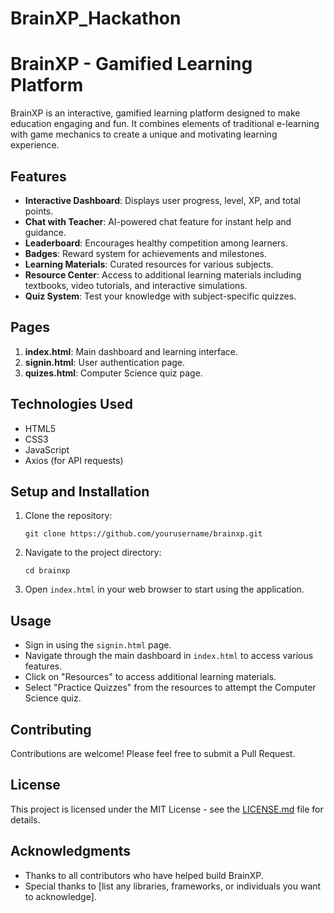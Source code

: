 # BrainXP_Hackathon

# BrainXP - Gamified Learning Platform

BrainXP is an interactive, gamified learning platform designed to make education engaging and fun. It combines elements of traditional e-learning with game mechanics to create a unique and motivating learning experience.

## Features

- **Interactive Dashboard**: Displays user progress, level, XP, and total points.
- **Chat with Teacher**: AI-powered chat feature for instant help and guidance.
- **Leaderboard**: Encourages healthy competition among learners.
- **Badges**: Reward system for achievements and milestones.
- **Learning Materials**: Curated resources for various subjects.
- **Resource Center**: Access to additional learning materials including textbooks, video tutorials, and interactive simulations.
- **Quiz System**: Test your knowledge with subject-specific quizzes.

## Pages

1. **index.html**: Main dashboard and learning interface.
2. **signin.html**: User authentication page.
3. **quizes.html**: Computer Science quiz page.

## Technologies Used

- HTML5
- CSS3
- JavaScript
- Axios (for API requests)

## Setup and Installation

1. Clone the repository:
   ```
   git clone https://github.com/yourusername/brainxp.git
   ```
2. Navigate to the project directory:
   ```
   cd brainxp
   ```
3. Open `index.html` in your web browser to start using the application.

## Usage

- Sign in using the `signin.html` page.
- Navigate through the main dashboard in `index.html` to access various features.
- Click on "Resources" to access additional learning materials.
- Select "Practice Quizzes" from the resources to attempt the Computer Science quiz.

## Contributing

Contributions are welcome! Please feel free to submit a Pull Request.

## License

This project is licensed under the MIT License - see the [LICENSE.md](LICENSE.md) file for details.

## Acknowledgments

- Thanks to all contributors who have helped build BrainXP.
- Special thanks to [list any libraries, frameworks, or individuals you want to acknowledge].

